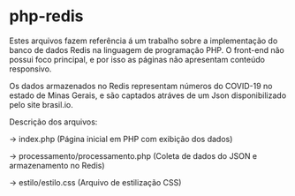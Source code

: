 # php-redis

Estes arquivos fazem referência á um trabalho sobre a implementação do banco de dados Redis na linguagem de programação PHP. O front-end não possui foco principal, e por isso as páginas não apresentam conteúdo responsivo.

Os dados armazenados no Redis representam números do COVID-19 no estado de Minas Gerais, e são captados atráves de um Json disponibilizado pelo site brasil.io.

Descrição dos arquivos:

->  index.php (Página inicial em PHP com exibição dos dados)

->  processamento/processamento.php (Coleta de dados do JSON e armazenamento no Redis)

->  estilo/estilo.css (Arquivo de estilização CSS)

